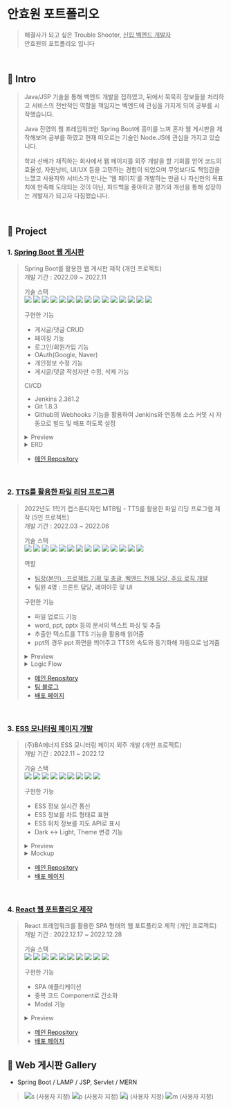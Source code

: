 # 안효원 포트폴리오

>해결사가 되고 싶은 Trouble Shooter, <u>신입 벡엔드 개발자 </u> <br/> 안효원의 포트폴리오 입니다

<br/>

## :pushpin: Intro
> Java/JSP 기술을 통해 벡엔드 개발을 접하였고, 뒤에서 묵묵히 정보들을 처리하고 서비스의 전반적인 역할을 책임지는 벡엔드에 관심을 가지게 되어
공부를 시작했습니다.
>
> Java 진영의 웹 프레임워크인 Spring Boot에 흥미를 느껴 혼자 웹 게시판을 제작해보며 공부를 하였고 현재 떠오르는 기술인 Node.JS에 관심을
가지고 있습니다.
>
> 학과 선배가 재직하는 회사에서 웹 페이지를 외주 개발을 할 기회를 얻어 코드의 효율성, 자원낭비, UI/UX 등을 고민하는 경험이 되었으며 무엇보다도
책임감을 느꼈고 사용자와 서비스가 만나는 '웹 페이지'를 개발하는 만큼 나 자신만의 목표치에 만족해 도태되는 것이 아닌, 피드백을 좋아하고 평가와
개선을 통해 성장하는 개발자가 되고자 다짐했습니다.

<br/>

## :pushpin: Project
### 1. [Spring Boot 웹 게시판](https://github.com/qnffnrl/springbootBoard)
>Spring Boot를 활용한 웹 게시판 제작 (개인 프로젝트)<br/>
>개발 기간 : 2022.09 ~ 2022.11<br/>
> 
>기술 스택<br/>
><img src="https://img.shields.io/badge/Spring Boot-6DB33F?style=for-the-badge&logo=Spring Boot&logoColor=white"> <img src="https://img.shields.io/badge/Spring Security-6DB33F?style=for-the-badge&logo=Spring Security&logoColor=white"> <img src="https://img.shields.io/badge/Spring Data JPA-6DB33F?style=for-the-badge&logoColor=white"> <img src="https://img.shields.io/badge/JAVA-004088?style=for-the-badge&logoColor=white">
><img src="https://img.shields.io/badge/Mustache-ECD53F?style=for-the-badge&logoColor=white"> <img src="https://img.shields.io/badge/Hibernate-59666C?style=for-the-badge&logo=Hibernate&logoColor=white"> <img src="https://img.shields.io/badge/Jenkins-D24939?style=for-the-badge&logo=Jenkins&logoColor=white"> <img src="https://img.shields.io/badge/MariaDB-003545?style=for-the-badge&logo=MariaDB&logoColor=white"> 
><img src="https://img.shields.io/badge/REST API-0094F5?style=for-the-badge&logoColor=white"> <img src="https://img.shields.io/badge/Git-F05032?style=for-the-badge&logo=Git&logoColor=white"> <img src="https://img.shields.io/badge/Linux-FCC624?style=for-the-badge&logo=Linux&logoColor=white"> <img src="https://img.shields.io/badge/CentOS 7-262577?style=for-the-badge&logo=CentOS&logoColor=white">
><img src="https://img.shields.io/badge/Gradle-02303A?style=for-the-badge&logo=Gradle&logoColor=white"> <img src="https://img.shields.io/badge/OAuth-006600?style=for-the-badge&logo=OAuth&logoColor=white"> <img src="https://img.shields.io/badge/Github-181717?style=for-the-badge&logo=Github&logoColor=white">
> 
>구현한 기능
> * 게시글/댓글 CRUD 
> * 페이징 기능
> * 로그인/회원가입 기능
> * OAuth(Google, Naver)
> * 개인정보 수정 기능
> * 게시글/댓글 작성자만 수정, 삭제 가능  
> 
>CI/CD
> * Jenkins 2.361.2
> * Git 1.8.3
> * Github의 Webhooks 기능을 활용하여 Jenkins와 연동해 소스 커밋 시 자동으로 빌드 및 배포 하도록 설정 
>
><details>
>   <summary>Preview</summary>
>
>   ![s (소형)](https://user-images.githubusercontent.com/71891870/222947017-50b197bb-fce9-42ea-b137-e813011d5073.png)<br/>
></details> 
>
><details>
>   <summary>ERD</summary>
>
>   ![springboot_ERD](https://user-images.githubusercontent.com/71891870/222946815-7e9def37-72c8-418d-ae16-fd6371e319fc.png)
></details>
>
> * [메인 Repository](https://github.com/qnffnrl/springbootBoard)

<br/>

### 2. [TTS를 활용한 파일 리딩 프로그램](https://github.com/qnffnrl/2022_1_capstone)
>2022년도 1학기 캡스톤디자인 MTB팀 - TTS를 활용한 파일 리딩 프로그램 제작 (5인 프로젝트)</br>
>개발 기간 : 2022.03 ~ 2022.06<br/>
>
>기술 스택<br/>
><img src="https://img.shields.io/badge/JAVA-004088?style=for-the-badge&logoColor=white"> <img src="https://img.shields.io/badge/JSP-0099E5?style=for-the-badge&logoColor=white"> <img src="https://img.shields.io/badge/Apache POI-C71A36?style=for-the-badge&logoColor=white"> <img src="https://img.shields.io/badge/TTS-FF9E0F?style=for-the-badge&logoColor=white"> <img src="https://img.shields.io/badge/Python-3776AB?style=for-the-badge&logo=Python&logoColor=white">
><img src="https://img.shields.io/badge/Flask-000000?style=for-the-badge&logo=Flask&logoColor=white"> <img src="https://img.shields.io/badge/Tomcat-F8DC75?style=for-the-badge&logo=Apache Tomcat&logoColor=white"> <img src="https://img.shields.io/badge/HTML 5-E34F26?style=for-the-badge&logo=HTML5&logoColor=white"> <img src="https://img.shields.io/badge/CSS 3-1572B6?style=for-the-badge&logo=css3&logoColor=white"> <img src="https://img.shields.io/badge/Javascript-F7DF1E?style=for-the-badge&logo=Javascript&logoColor=white"> 
><img src="https://img.shields.io/badge/Raspberry PI-A22846?style=for-the-badge&logo=Raspberry PI&logoColor=white"> <img src="https://img.shields.io/badge/Linux-FCC624?style=for-the-badge&logo=Linux&logoColor=white"> <img src="https://img.shields.io/badge/CentOS 7-262577?style=for-the-badge&logo=CentOS&logoColor=white"> <img src="https://img.shields.io/badge/Bootstrap-7952B3?style=for-the-badge&logo=Bootstrap&logoColor=white">
> 
> 역할
> * <u>팀장(본인) : 프로젝트 기획 및 총괄, 벡엔드 전체 담당, 주요 로직 개발</u> 
> * 팀원 4명 : 프론트 담당, 레이아웃 및 UI
> 
>구현한 기능
> * 파일 업로드 기능
> * word, ppt, pptx 등의 문서의 텍스트 파싱 및 추출
> * 추출한 텍스트를 TTS 기능을 활용해 읽어줌
> * ppt의 경우 ppt 화면을 띄어주고 TTS의 속도와 동기화해 자동으로 넘겨줌 
> 
> <details>
>   <summary>Preview</summary>
>
>   ![t (소형)](https://user-images.githubusercontent.com/71891870/222954807-fd17447f-5344-4c06-8ccf-5f45426dca3b.png)
> 
>   ![t2 (소형)](https://user-images.githubusercontent.com/71891870/222955016-513d1553-dd9e-4ebc-9186-11a9c9ed941d.png)
> </details>
>
><details>
>   <summary>Logic Flow</summary>
>
>   ![Screenshot_20230306_123956_Noteshelf (소형)](https://user-images.githubusercontent.com/71891870/223015117-f9f03dcc-4856-45b7-be9a-69df27f9bb90.jpg)
></details>
> 
> * [메인 Repository](https://github.com/qnffnrl/2022_1_capstone)
> * [팀 블로그](https://cafe.naver.com/riskers)
> * [배포 페이지](http://riskers.iptime.org:10000)

<br/>

### 3. [ESS 모니터링 페이지 개발](https://github.com/qnffnrl/webSocket)
>(주)BA에너지 ESS 모니터링 페이지 외주 개발 (개인 프로젝트)</br>
>개발 기간 : 2022.11 ~ 2022.12</br>
> 
>기술 스택</br>
><img src="https://img.shields.io/badge/HTML 5-E34F26?style=for-the-badge&logo=HTML5&logoColor=white"> <img src="https://img.shields.io/badge/CSS 3-1572B6?style=for-the-badge&logo=css3&logoColor=white"> <img src="https://img.shields.io/badge/Javascript-F7DF1E?style=for-the-badge&logo=Javascript&logoColor=white"> <img src="https://img.shields.io/badge/Bootstrap-7952B3?style=for-the-badge&logo=Bootstrap&logoColor=white"> <img src="https://img.shields.io/badge/Kakao Map API-FFCD00?style=for-the-badge&logo=Kakao&logoColor=white">
><img src="https://img.shields.io/badge/CentOS 7-262577?style=for-the-badge&logo=CentOS&logoColor=white"> <img src="https://img.shields.io/badge/Linux-FCC624?style=for-the-badge&logo=Linux&logoColor=white"> <img src="https://img.shields.io/badge/Git-F05032?style=for-the-badge&logo=Git&logoColor=white"> <img src="https://img.shields.io/badge/Github-181717?style=for-the-badge&logo=Github&logoColor=white">
> 
>구현한 기능
> * ESS 정보 실시간 통신
> * ESS 정보를 차트 형태로 표현
> * ESS 위치 정보를 지도 API로 표시
> * Dark <-> Light, Theme 변경 기능
>
><details>
>   <summary>Preview</summary>
>   
>   ![b (소형)](https://user-images.githubusercontent.com/71891870/222959165-d9c2e280-38b0-442c-a022-9a2136b53b1f.png)
></details>
>
><details>
>   <summary>Mockup</summary>
>
>   ![201109172-a13c7ca8-c8a5-4f5f-bef6-8c8cd6525607 (소형)](https://user-images.githubusercontent.com/71891870/222959223-dd8752fd-74a3-4f71-9f57-6c7476bb60a8.png)
></details>
>
> * [메인 Repository](https://github.com/qnffnrl/webSocket)
> * [배포 페이지](http://www.risker.shop/bsb/)

<br/>

### 4. [React 웹 포트폴리오 제작](https://qnffnrl.github.io)
>React 프레임워크를 활용한 SPA 형태의 웹 포트폴리오 제작 (개인 프로젝트)</br>
>개발 기간 : 2022.12.17 ~ 2022.12.28</br> 
>
>기술 스택</br>
><img src="https://img.shields.io/badge/React-61DAFB?style=for-the-badge&logo=React&logoColor=white"> <img src="https://img.shields.io/badge/React Router-CA4245?style=for-the-badge&logo=React Router&logoColor=white"> <img src="https://img.shields.io/badge/HTML 5-E34F26?style=for-the-badge&logo=HTML5&logoColor=white"> <img src="https://img.shields.io/badge/CSS 3-1572B6?style=for-the-badge&logo=css3&logoColor=white"> <img src="https://img.shields.io/badge/Javascript-F7DF1E?style=for-the-badge&logo=Javascript&logoColor=white"> <img src="https://img.shields.io/badge/web Components-29ABE2?style=for-the-badge&logo=Component&logoColor=white">
><img src="https://img.shields.io/badge/Kakao Map API-FFCD00?style=for-the-badge&logo=Kakao&logoColor=white"> <img src="https://img.shields.io/badge/Github Pages-222222?style=for-the-badge&logo=Github Pages&logoColor=white"> <img src="https://img.shields.io/badge/Git-F05032?style=for-the-badge&logo=Git&logoColor=white"> <img src="https://img.shields.io/badge/Github-181717?style=for-the-badge&logo=Github&logoColor=white">
> 
>구현한 기능
> * SPA 애플리케이션
> * 중복 코드 Component로 간소화
> * Modal 기능
> 
> <details>
>   <summary>Preview</summary>
>
>   ![r (소형)](https://user-images.githubusercontent.com/71891870/222966428-ef1df94a-7956-4a39-9424-f778f6a8535c.png)
> 
>   ![r2 (소형)](https://user-images.githubusercontent.com/71891870/222966487-7a8c36c2-22c0-4486-a1cb-d178f2724a0f.png)
></details>
>
> * [메인 Repository](https://github.com/qnffnrl/portfolio)
> * [배포 페이지](https://qnffnrl.github.io)

## :pushpin: Web 게시판 Gallery
* Spring Boot / LAMP / JSP, Servlet / MERN 
>![s (사용자 지정)](https://user-images.githubusercontent.com/71891870/223015766-5cbf91f6-b5f6-46ec-9078-bc17cc93193b.png)
>![p (사용자 지정)](https://user-images.githubusercontent.com/71891870/223015773-c1c18f1f-530a-4637-889b-e16b5a0b2228.png)
>![j (사용자 지정)](https://user-images.githubusercontent.com/71891870/223015777-99e36506-2365-4bd2-bc77-0a58097732d0.png)
>![m (사용자 지정)](https://user-images.githubusercontent.com/71891870/223015780-176cfb8c-b3a9-46cc-a219-44c6f36fc767.png)
